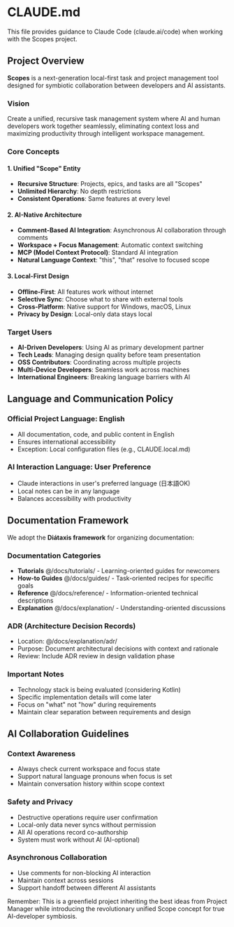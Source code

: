 # CLAUDE.md

This file provides guidance to Claude Code (claude.ai/code) when working with the Scopes project.

## Project Overview

**Scopes** is a next-generation local-first task and project management tool designed for symbiotic collaboration between developers and AI assistants.

### Vision

Create a unified, recursive task management system where AI and human developers work together seamlessly, eliminating context loss and maximizing productivity through intelligent workspace management.

### Core Concepts

#### 1. Unified "Scope" Entity
- **Recursive Structure**: Projects, epics, and tasks are all "Scopes"
- **Unlimited Hierarchy**: No depth restrictions
- **Consistent Operations**: Same features at every level

#### 2. AI-Native Architecture
- **Comment-Based AI Integration**: Asynchronous AI collaboration through comments
- **Workspace + Focus Management**: Automatic context switching
- **MCP (Model Context Protocol)**: Standard AI integration
- **Natural Language Context**: "this", "that" resolve to focused scope

#### 3. Local-First Design
- **Offline-First**: All features work without internet
- **Selective Sync**: Choose what to share with external tools
- **Cross-Platform**: Native support for Windows, macOS, Linux
- **Privacy by Design**: Local-only data stays local

### Target Users

- **AI-Driven Developers**: Using AI as primary development partner
- **Tech Leads**: Managing design quality before team presentation
- **OSS Contributors**: Coordinating across multiple projects
- **Multi-Device Developers**: Seamless work across machines
- **International Engineers**: Breaking language barriers with AI

## Language and Communication Policy

### Official Project Language: English
- All documentation, code, and public content in English
- Ensures international accessibility
- Exception: Local configuration files (e.g., CLAUDE.local.md)

### AI Interaction Language: User Preference
- Claude interactions in user's preferred language (日本語OK)
- Local notes can be in any language
- Balances accessibility with productivity

## Documentation Framework

We adopt the **Diátaxis framework** for organizing documentation:

### Documentation Categories
- **Tutorials** @/docs/tutorials/ - Learning-oriented guides for newcomers
- **How-to Guides** @/docs/guides/ - Task-oriented recipes for specific goals
- **Reference** @/docs/reference/ - Information-oriented technical descriptions
- **Explanation** @/docs/explanation/ - Understanding-oriented discussions

### ADR (Architecture Decision Records)
- Location: @/docs/explanation/adr/
- Purpose: Document architectural decisions with context and rationale
- Review: Include ADR review in design validation phase

### Important Notes
- Technology stack is being evaluated (considering Kotlin)
- Specific implementation details will come later
- Focus on "what" not "how" during requirements
- Maintain clear separation between requirements and design

## AI Collaboration Guidelines

### Context Awareness
- Always check current workspace and focus state
- Support natural language pronouns when focus is set
- Maintain conversation history within scope context

### Safety and Privacy
- Destructive operations require user confirmation
- Local-only data never syncs without permission
- All AI operations record co-authorship
- System must work without AI (AI-optional)

### Asynchronous Collaboration
- Use comments for non-blocking AI interaction
- Maintain context across sessions
- Support handoff between different AI assistants

Remember: This is a greenfield project inheriting the best ideas from Project Manager while introducing the revolutionary unified Scope concept for true AI-developer symbiosis.

